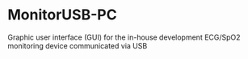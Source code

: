 # MonitorUSB-PC
Graphic user interface (GUI) for the in-house development ECG/SpO2 monitoring device communicated via USB
